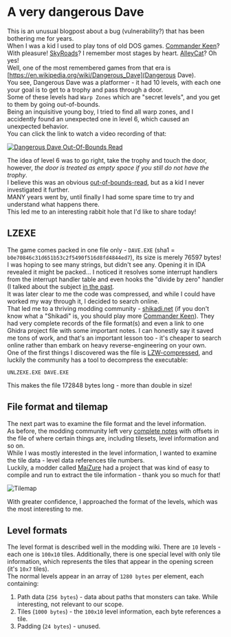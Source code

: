 # A very dangerous Dave
This is an unusual blogpost about a bug (vulnerability?) that has been bothering me for years.  
When I was a kid I used to play tons of old DOS games. [Commander Keen](https://en.wikipedia.org/wiki/Commander_Keen)? With pleasure! [SkyRoads](https://en.wikipedia.org/wiki/SkyRoads_(video_game))? I remember most stages by heart. [AlleyCat](https://en.wikipedia.org/wiki/Alley_Cat_(video_game))? Oh yes!  
Well, one of the most remembered games from that era is [https://en.wikipedia.org/wiki/Dangerous_Dave](Dangerous Dave).  
You see, Dangerous Dave was a platformer - it had 10 levels, with each one your goal is to get to a trophy and pass through a door.  
Some of these levels had `Warp Zones` which are "secret levels", and you get to them by going out-of-bounds.  
Being an inquisitive young boy, I tried to find all warp zones, and I accidently found an unexpected one in level 6, which caused an unexpected behavior.  
You can click the link to watch a video recording of that:  

[![Dangerous Dave Out-Of-Bounds Read](http://img.youtube.com/vi/95tPM7GGAeI/0.jpg)](http://www.youtube.com/watch?v=95tPM7GGAeI "Dave OOBR")

The idea of level 6 was to go right, take the trophy and touch the door, however, *the door is treated as empty space if you still do not have the trophy*.  
I believe this was an obvious [out-of-bounds-read](https://cwe.mitre.org/data/definitions/125.html), but as a kid I never investigated it further.  
MANY years went by, until finally I had some spare time to try and understand what happens there.  
This led me to an interesting rabbit hole that I'd like to share today!

## LZEXE
The game comes packed in one file only - `DAVE.EXE` (sha1 = `b0e70846c31d651b53c2f5490f516d8fd4844ed7`), its size is merely 76597 bytes!  
I was hoping to see many strings, but didn't see any. Opening it in IDA revealed it might be packed... I noticed it resolves some interrupt handlers from the interrupt handler table and even hooks the "divide by zero" handler (I talked about the subject [in the past](https://github.com/yo-yo-yo-jbo/mbr_analysis/).  
It was later clear to me the code was compressed, and while I could have worked my way through it, I decided to search online.  
That led me to a thriving modding community - [shikadi.net](https://moddingwiki.shikadi.net/wiki/Dangerous_Dave) (if you don't know what a "Shikadi" is, you should play more [Commander Keen](https://en.wikipedia.org/wiki/Commander_Keen)). They had very complete records of the file format(s) and even a link to one Ghidra project file with some important notes. I can honestly say it saved me tons of work, and that's an important lesson too - it's cheaper to search online rather than embark on heavy reverse-engineering on your own.  
One of the first things I discovered was the file is [LZW-compressed](https://moddingwiki.shikadi.net/wiki/UNLZEXE), and luckily the community has a tool to decompress the executable:

```shell
UNLZEXE.EXE DAVE.EXE
```
This makes the file 172848 bytes long - more than double in size!

## File format and tilemap
The next part was to examine the file format and the level information.  
As before, the modding community left very [complete notes](https://moddingwiki.shikadi.net/wiki/Dangerous_Dave) with offsets in the file of where certain things are, including tilesets, level information and so on.  
While I was mostly interested in the level information, I wanted to examine the tile data - level data references tile numbers.  
Luckily, a modder called [MaiZure](https://www.maizure.org/projects/index.html) had a project that was kind of easy to compile and run to extract the tile information - thank you so much for that!

![Tilemap](map.bmp)

With greater confidence, I approached the format of the levels, which was the most interesting to me.

## Level formats
The level format is described well in the modding wiki. There are `10` levels - each one is `100x10` tiles. Additionally, there is one special level with only tile information, which represents the tiles that appear in the opening screen (it's `10x7` tiles).  
The normal levels appear in an array of `1280 bytes` per element, each containing:
1. Path data (`256 bytes`) - data about paths that monsters can take. While interesting, not relevant to our scope.
2. Tiles (`1000 bytes`) - the `100x10` level information, each byte references a tile.
3. Padding (`24 bytes`) - unused.











